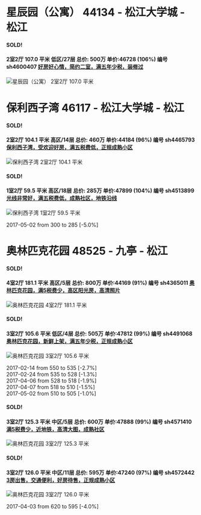 # 星辰园（公寓） 44134 - 松江大学城 - 松江

#### SOLD!
#### 2室2厅 107.0 平米 低区/27层 总价: 500万 单价:46728 (106%) 编号 sh4600407 [好房好心情，简约二室，满五年少税，装修过](https://href.li/?http://sh.lianjia.com/ershoufang/sh4600407.html)

![星辰园（公寓） 2室2厅 107.0 平米](http://cdn7.dooioo.com/static/img/new-version/default_block.png)



    


# 保利西子湾 46117 - 松江大学城 - 松江

#### SOLD!
#### 2室2厅 104.1 平米 高区/14层 总价: 460万 单价:44184 (96%) 编号 sh4465793 [保利西子湾，受欢迎好房，满五税费低，正规成熟小区](https://href.li/?http://sh.lianjia.com/ershoufang/sh4465793.html)

![保利西子湾 2室2厅 104.1 平米](http://cdn1.dooioo.com/fetch/vp/fy/gi/20160822/39141f28-e722-4c5a-a9b8-2f5a93d4e971.jpg_200x150.jpg)



    
#### SOLD!
#### 1室2厅 59.5 平米 高区/18层 总价: 285万 单价:47899 (104%) 编号 sh4513899 [光线非常好，满五税费低，成熟社区，地铁沿线](https://href.li/?http://sh.lianjia.com/ershoufang/sh4513899.html)

![保利西子湾 1室2厅 59.5 平米](http://cdn1.dooioo.com/fetch/vp/fy/gi/20160301/e663abb3-7225-407b-875b-739fa8336607.jpg_200x150.jpg)

2017-05-02 from 300 to 285 [-5.0%]

    


# 奥林匹克花园 48525 - 九亭 - 松江

#### SOLD!
#### 4室2厅 181.1 平米 高区/5层 总价: 800万 单价:44169 (91%) 编号 sh4365011 [奥林匹克花园，满5税费少，高区阳光房，高清照片](https://href.li/?http://sh.lianjia.com/ershoufang/sh4365011.html)

![奥林匹克花园 4室2厅 181.1 平米](http://cdn1.dooioo.com/fetch/vp/fy/gi/20161030/e2d391f0-60b5-4149-ba47-6fed4a3c70d9.jpg_200x150.jpg)



    
#### SOLD!
#### 3室2厅 105.6 平米 低区/4层 总价: 505万 单价:47812 (99%) 编号 sh4491068 [奥林匹克花园，新鲜上架，满五年少税，正规成熟小区](https://href.li/?http://sh.lianjia.com/ershoufang/sh4491068.html)

![奥林匹克花园 3室2厅 105.6 平米](http://cdn7.dooioo.com/static/img/new-version/default_block.png)

2017-02-14 from 550 to 535 [-2.7%]<br />2017-02-24 from 535 to 528 [-1.3%]<br />2017-04-06 from 528 to 518 [-1.9%]<br />2017-04-07 from 518 to 510 [-1.5%]<br />2017-05-02 from 510 to 505 [-1.0%]

    
#### SOLD!
#### 3室2厅 125.3 平米 中区/5层 总价: 600万 单价:47888 (99%) 编号 sh4571410 [满5税费少，近地铁，高清大图，成熟社区](https://href.li/?http://sh.lianjia.com/ershoufang/sh4571410.html)

![奥林匹克花园 3室2厅 125.3 平米](http://cdn1.dooioo.com/fetch/vp/fy/gi/20161008/cbb01200-78b0-4b3c-90f3-a419c219d351.jpg_200x150.jpg)



    
#### SOLD!
#### 3室2厅 126.0 平米 中区/11层 总价: 595万 单价:47240 (97%) 编号 sh4572442 [3房出售，交通便利，好房待售，正规成熟小区](https://href.li/?http://sh.lianjia.com/ershoufang/sh4572442.html)

![奥林匹克花园 3室2厅 126.0 平米](http://cdn7.dooioo.com/static/img/new-version/default_block.png)

2017-04-03 from 620 to 595 [-4.0%]

    



